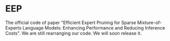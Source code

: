 # EEP
The official code of paper "Efficient Expert Pruning for Sparse Mixture-of-Experts Language Models: Enhancing Performance and Reducing Inference Costs". We are still rearranging our code. We will soon release it.
